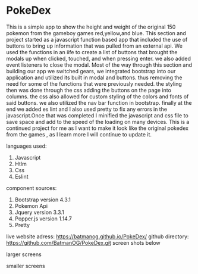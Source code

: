 # PokeDex



This is a simple app to show the height and weight of the original 150 pokemon from the gameboy games red,yellow,and blue.
This section and project started as a javascript function based app that included the use of buttons to bring up information that was pulled from an external api.
We used the functions in an iife to create a list of buttons that brought the modals up when clicked, touched, and when pressing enter. we also added event listeners to close the modal.
Most of the way through this section and building our app we switched gears, we integrated bootstrap into our application and utilized its built in modal and buttons. thus removing the need for some of the functions that were previously needed. the styling then was done through the css adding the buttons on the page into columns.
the css also allowed for custom styling of the colors and fonts of said buttons. we also utilized the nav bar function in bootstrap. 
finally at the end we added es lint and I also used pretty to fix any errors in the javascript.Once that was completed I minified the javascript and css file to save space and add to the speed of the loading on many devices. 
This is a continued project for me as I want to make it look like the original pokedex from the games , as I learn more I will continue to update it.

languages used:

1. Javascript
2. Htlm
3. Css
4. Eslint

component sources:

1. Bootstrap version 4.3.1
2. Pokemon Api
3. Jquery version 3.3.1
4. Popper.js version 1.14.7
5. Pretty

live website adress: https://batmanog.github.io/PokeDex/
github directory: https://github.com/BatmanOG/PokeDex.git
screen shots below 




larger screens
 







smaller screens
 

